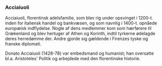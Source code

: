 ### Acciaiuoli


Acciaiuoli, florentinsk adelsfamilie, som blev rig under opsvinget i 1200-t. inden for italiensk handel og bankvæsen, og som navnlig i 1400-t. opnåede europæisk indflydelse. Nogle af dens medlemmer kom som hærførere til Grækenland og blev hertuger af Athen og Korinth, indtil tyrkerne ødelagde deres herredømme der. Andre gjorde sig gældende i Firenzes tyske og franske diplomati.


Donato Acciaiuoli (1428-78) var embedsmand og humanist; han oversatte bl.a. Aristoteles' Politik og arbejdede med den florentinske historie.